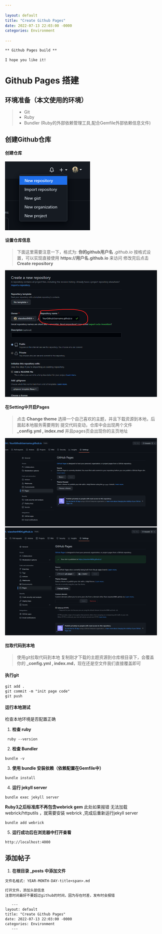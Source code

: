 ```yaml
---

layout: default
title: "Create Github Pages"
date: 2022-07-13 22:03:00 -0000
categories: Environment

---
```




```
** Github Pages build **

I hope you like it!
```

# Github Pages 搭建
## 环境准备（本文使用的环境）

>
>   * Git
>   * Ruby
>   * Bundler (Ruby的外部依赖管理工具,配合Gemfile外部依赖信息文件)
>

## 创建Github仓库
#### 创建仓库

![create repository](/assets/images/blogmaterial/githubrep.png "repository")

#### 设置仓库信息

>下面这里需要注意一下，格式为:  **你的github用户名** *.github.io*
>按格式设置，可以实现直接使用 **https://<span>用户名<span>.github.io** 来访问
>修改完后点击 **Create repository**

![create repository](/assets\images\blogmaterial\github_rep_info_set.png "repository info")

#### 在Setting中开启Pages
>点击 **Change theme** 选择一个自己喜欢的主题，并且下载资源到本地，后面起本地服务需要用到
>提交代码变动，仓库中会出现两个文件 **_config.yml , index<span>.md**
>并且pages页会出现你的主页地址


![create repository](/assets/images/blogmaterial/github_setting_btn.png "page setting")
![create repository](/assets/images/blogmaterial/rep_create_comp.png "page setting")

#### 拉取代码到本地
> 使用git拉取代码到本地
> 复制刚才下载的主题资源到仓库根目录下，会覆盖你的 **_config.yml , index<span>.md**，现在还是空文件我们直接覆盖即可

#### 执行git
``` git
git add .
git commit -m "init page code"
git push
``` 

#### 运行本地测试
检查本地环境是否配置正确
1. **检查 ruby**
```
 ruby --version
```
2. **检查 Bundler**
```
bundle -v
```
3. **使用 bundle 安装依赖（依赖配置在Gemfile中）**
```
bundle install
```
4. **运行 jekyll server**
```
bundle exec jekyll server
```
**Ruby3之后标准库不再包含webrick gem**
此处如果报错 无法加载 webrick/httputils ，就需要安装 webrick ,完成后重新运行jekyll server
```
bundle add webrick
```
5. **运行成功后在浏览器中打开查看**
```
http://localhost:4000 
```

## 添加帖子
1. **在根目录 _posts 中添加文件**
```
文件名格式: YEAR-MONTH-DAY-title<span>.md
```
```
打开文件，添加头部信息
注意时间最好不要超过github的时间，因为存在时差，发布时会报错
```
```
   ---
layout: default
title: "Create Github Pages"
date: 2022-07-13 22:03:00 -0000
categories: Environment
   ---
```